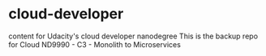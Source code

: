 # cloud-developer
content for Udacity's cloud developer nanodegree
This is the backup repo for Cloud ND9990 - C3 - Monolith to Microservices
